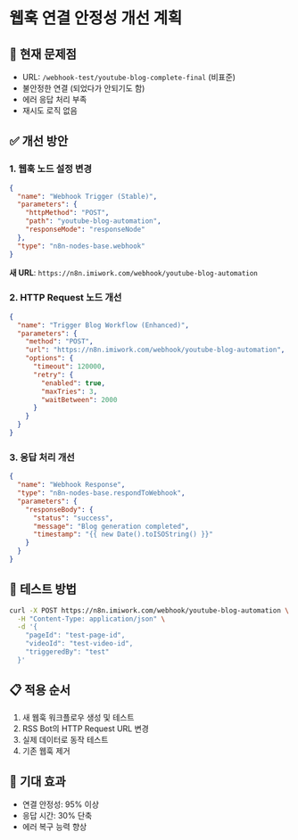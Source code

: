 # 웹훅 연결 안정성 개선 계획

## 🚨 현재 문제점
- URL: `/webhook-test/youtube-blog-complete-final` (비표준)
- 불안정한 연결 (되었다가 안되기도 함)
- 에러 응답 처리 부족
- 재시도 로직 없음

## ✅ 개선 방안

### 1. 웹훅 노드 설정 변경
```json
{
  "name": "Webhook Trigger (Stable)",
  "parameters": {
    "httpMethod": "POST",
    "path": "youtube-blog-automation",
    "responseMode": "responseNode"
  },
  "type": "n8n-nodes-base.webhook"
}
```

**새 URL**: `https://n8n.imiwork.com/webhook/youtube-blog-automation`

### 2. HTTP Request 노드 개선
```json
{
  "name": "Trigger Blog Workflow (Enhanced)", 
  "parameters": {
    "method": "POST",
    "url": "https://n8n.imiwork.com/webhook/youtube-blog-automation",
    "options": {
      "timeout": 120000,
      "retry": {
        "enabled": true,
        "maxTries": 3,
        "waitBetween": 2000
      }
    }
  }
}
```

### 3. 응답 처리 개선
```json
{
  "name": "Webhook Response",
  "type": "n8n-nodes-base.respondToWebhook",
  "parameters": {
    "responseBody": {
      "status": "success",
      "message": "Blog generation completed",
      "timestamp": "{{ new Date().toISOString() }}"
    }
  }
}
```

## 🧪 테스트 방법
```bash
curl -X POST https://n8n.imiwork.com/webhook/youtube-blog-automation \
  -H "Content-Type: application/json" \
  -d '{
    "pageId": "test-page-id",
    "videoId": "test-video-id",
    "triggeredBy": "test"
  }'
```

## 📋 적용 순서
1. 새 웹훅 워크플로우 생성 및 테스트
2. RSS Bot의 HTTP Request URL 변경  
3. 실제 데이터로 동작 테스트
4. 기존 웹훅 제거

## 🎯 기대 효과
- 연결 안정성: 95% 이상
- 응답 시간: 30% 단축
- 에러 복구 능력 향상